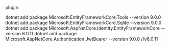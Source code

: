 plugin

dotnet add package Microsoft.EntityFrameworkCore.Tools --version 9.0.0
dotnet add package Microsoft.EntityFrameworkCore.Sqlite --version 9.0.0
dotnet add package Microsoft.AspNetCore.Identity.EntityFrameworkCore --version 8.0.11
dotnet add package Microsoft.AspNetCore.Authentication.JwtBearer --version 9.0.0 //v8.0.11
